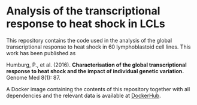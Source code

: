 # Analysis of the transcriptional response to heat shock in LCLs
This repository contains the code used in the analysis of the global transcriptional response to heat shock in 60 lymphoblastoid cell lines. This work has been published as

Humburg, P., et al. (2016). **Characterisation of the global transcriptional response to heat shock and the impact of individual genetic variation.** Genome Med 8(1): 87.

A Docker image containing the contents of this repository together with all dependencies and the relevant data is available at [DockerHub](https://hub.docker.com/r/humburg/heatshock/).
